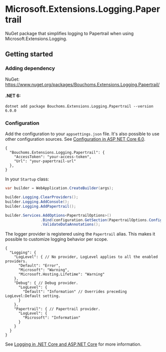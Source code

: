 # Microsoft.Extensions.Logging.Papertrail

NuGet package that simplifies logging to Papertrail when using Microsoft.Extensions.Logging.

## Getting started

### Adding dependency

NuGet: https://www.nuget.org/packages/Bouchoms.Extensions.Logging.Papertrail/

#### .NET 6:

```
dotnet add package Bouchoms.Extensions.Logging.Papertrail --version 6.0.0
```

### Configuration
Add the configuration to your `appsettings.json` file. It's also possible to use other configuration sources. See [Configuration in ASP NET Core 6.0](https://learn.microsoft.com/en-us/aspnet/core/fundamentals/configuration/?view=aspnetcore-6.0).

```
{
  "Bouchoms.Extensions.Logging.Papertrail": {
    "AccessToken": "your-access-token",
    "Url": "your-papertrail-url"
  },
}
```

In your `Startup` class:

```csharp
var builder = WebApplication.CreateBuilder(args);

builder.Logging.ClearProviders();
builder.Logging.AddConsole();
builder.Logging.AddPapertrail();

builder.Services.AddOptions<PapertrailOptions>()
                .Bind(configuration.GetSection(PapertrailOptions.ConfigurationSection))
                .ValidateDataAnnotations();
```

The logger provider is registered using the `Papertrail` alias. This makes it possible to customize logging behavior per scope.

```
{
  "Logging": {
    "LogLevel": { // No provider, LogLevel applies to all the enabled providers.
      "Default": "Error",
      "Microsoft": "Warning",
      "Microsoft.Hosting.Lifetime": "Warning"
    },
    "Debug": { // Debug provider.
      "LogLevel": {
        "Default": "Information" // Overrides preceding LogLevel:Default setting.
      }
    },
    "Papertrail": { // Papertrail provider.
      "LogLevel": {
        "Microsoft": "Information"
      }
    }
  }
}
```

See [Logging in .NET Core and ASP.NET Core](https://docs.microsoft.com/en-us/aspnet/core/fundamentals/logging/) for more information. 

